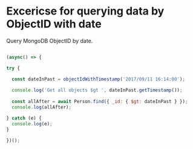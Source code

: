 # Excericse for querying data by ObjectID with date

Query MongoDB ObjectID by date.

```javascript

(async() => {

try {

  const dateInPast = objectIdWithTimestamp('2017/09/11 16:14:00');
    
  console.log('Get all objects $gt ', dateInPast.getTimestamp());
    
  const allAfter = await Person.find({ _id: { $gt: dateInPast } });
  console.log(allAfter);

} catch (e) {
  console.log(e);
}

})();

```
